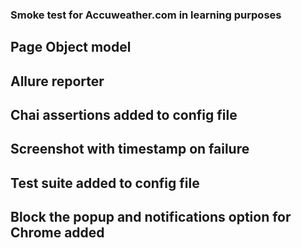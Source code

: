 ### Smoke test for Accuweather.com in learning purposes

## Page Object model
## Allure reporter
## Chai assertions added to config file
## Screenshot with timestamp on failure
## Test suite added to config file
## Block the popup and notifications option for Chrome added
